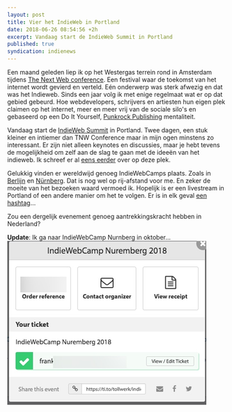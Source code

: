 ```yaml
---
layout: post
title: Vier het IndieWeb in Portland
date: 2018-06-26 08:54:56 +2h
excerpt: Vandaag start de IndieWeb Summit in Portland
published: true
syndication: indienews
---
```


Een  maand geleden liep ik op het Westergas terrein rond in Amsterdam tijdens [The Next Web conference](/The-Next-Web/). Een festival waar de toekomst van het internet wordt gevierd en verteld. Eén onderwerp was sterk afwezig en dat was het Indieweb. Sinds een jaar volg ik met enige regelmaat wat er op dat gebied gebeurd. Hoe webdevelopers, schrijvers en artiesten hun eigen plek claimen op het internet, meer en meer vrij van de sociale silo's en gebaseerd op een Do It Yourself, [Punkrock Publishing](/Punkrock-Publishing/) mentaliteit.

Vandaag start de [IndieWeb Summit](https://2018.indieweb.org/) in Portland. Twee dagen, een stuk kleiner en intiemer dan TNW Conference maar in mijn ogen minstens zo interessant. Er zijn niet alleen keynotes en discussies, maar je hebt tevens de mogelijkheid om zelf aan de slag te gaan met de ideeën van het indieweb. Ik schreef er al [eens eerder](/IndieWeb-Summit/) over op deze plek.

Gelukkig vinden er wereldwijd genoeg IndieWebCamps plaats. Zoals in [Berlijn](https://colloq.io/events/indiewebcamp/2018/berlin/1) en [Nürnberg](https://colloq.io/events/indiewebcamp/2018/nurnberg/1). Dat is nog wel op rij-afstand voor me. En zeker de moeite van het bezoeken waard vermoed ik. Hopelijk is er een livestream in Portland of een andere manier om het te volgen. Er is in elk geval [een hashtag](https://twitter.com/search?f=tweets&vertical=default&q=%23indiewebsummit&src=typd)…

Zou een dergelijk evenement genoeg aantrekkingskracht hebben in Nederland?

**Update**: Ik ga naar IndieWebCamp Nurnberg in oktober...
![<> ](/images/indiewebnurnberg.jpg)
